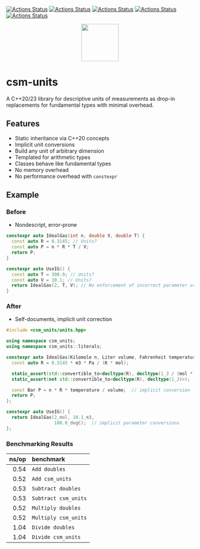 [![Actions Status](https://github.com/sddale/csm-units/workflows/MacOS/badge.svg)](https://github.com/sddale/csm-units/actions)
[![Actions Status](https://github.com/sddale/csm-units/workflows/Windows/badge.svg)](https://github.com/sddale/csm-units/actions)
[![Actions Status](https://github.com/sddale/csm-units/workflows/Ubuntu/badge.svg)](https://github.com/sddale/csm-units/actions)
[![Actions Status](https://github.com/sddale/csm-units/workflows/Style/badge.svg)](https://github.com/sddale/csm-units/actions)
[![Actions Status](https://github.com/sddale/csm-units/workflows/Install/badge.svg)](https://github.com/sddale/csm-units/actions)
<!-- [![codecov](https://codecov.io/gh/sddale/csm-units/branch/master/graph/badge.svg)](https://codecov.io/gh/sddale/csm-units) -->

<p align="center">
  <img src="https://www.mines.edu/wp-content/uploads/assets/logo_eee_rev_4c_r.png" height="100" width="auto" />
</p>

# csm-units

A C++20/23 library for descriptive units of measurements as drop-in replacements for fundamental types with minimal overhead.

## Features

- Static inheritance via C++20 concepts
- Implicit unit conversions
- Build any unit of arbitrary dimension
- Templated for arithmetic types
- Classes behave like fundamental types
- No memory overhead
- No performance overhead with `constexpr`

## Example

### Before

- Nondescript, error-prone

```cpp
constexpr auto IdealGas(int n, double V, double T) {
  const auto R = 8.3145; // Units?
  const auto P = n * R * T / V;
  return P;
}

constexpr auto UseIG() {
  const auto T = 300.0; // Units?
  const auto V = 10.1; // Units?
  return IdealGas(2, T, V); // No enforcement of incorrect parameter order
}
```

### After

- Self-documents, implicit unit correction

```cpp
#include <csm_units/units.hpp>

using namespace csm_units;
using namespace csm_units::literals;

constexpr auto IdealGas(Kilomole n, Liter volume, Fahrenheit temperature) {
  const auto R = 8.3145 * m3 * Pa / (K * mol);

  static_assert(std::convertible_to<decltype(R), decltype(1_J / (mol * K))>);
  static_assert(not std::convertible_to<decltype(R), decltype(1_J)>);

  const Bar P = n * R * temperature / volume;  // implicit conversion
  return P;
};

constexpr auto UseIG() {
  return IdealGas(2_mol, 10.1_m3,
                  100.0_degC);  // implicit parameter conversions
};
```


### Benchmarking Results

|               ns/op | benchmark
|--------------------:|:----------
|                0.54 | `Add doubles`
|                0.52 | `Add csm_units`
|                0.53 | `Subtract doubles`
|                0.53 | `Subtract csm_units`
|                0.52 | `Multiply doubles`
|                0.52 | `Multiply csm_units`
|                1.04 | `Divide doubles`
|                1.04 | `Divide csm_units`

